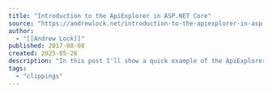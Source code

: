 ```yaml
---
title: "Introduction to the ApiExplorer in ASP.NET Core"
source: "https://andrewlock.net/introduction-to-the-apiexplorer-in-asp-net-core/"
author:
  - "[[Andrew Lock]]"
published: 2017-08-08
created: 2025-05-26
description: "In this post I'll show a quick example of the ApiExplorer MVC feature, and how you can use it to expose metadata about your application."
tags:
  - "clippings"
---
```

